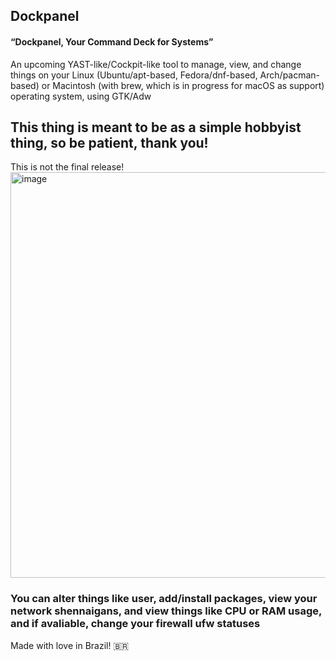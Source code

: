 ## Dockpanel
#### “Dockpanel, Your Command Deck for Systems”
An upcoming YAST-like/Cockpit-like tool to manage, view, and change things on your Linux (Ubuntu/apt-based, Fedora/dnf-based, Arch/pacman-based) or Macintosh (with brew, which is in progress for macOS as support) operating system, using GTK/Adw

## This thing is meant to be as a simple hobbyist thing, so be patient, thank you!
This is not the final release!
<img width="1366" height="649" alt="image" src="https://github.com/user-attachments/assets/8b6d34b9-a499-4556-86e5-07dbe41df1aa" />


### You can alter things like user, add/install packages, view your network shennaigans, and view things like CPU or RAM usage, and if avaliable, change your firewall ufw statuses


Made with love in Brazil! 🇧🇷
